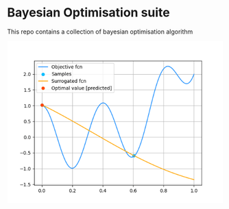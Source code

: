 # Bayesian Optimisation suite
This repo contains a collection of bayesian optimisation algorithm

![](https://github.com/pardi/bayesian_optimisation/blob/main/bayesian_opt.gif)

